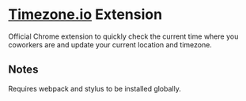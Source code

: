 # [Timezone.io](http://timezone.io) Extension

Official Chrome extension to quickly check the current time where you coworkers
are and update your current location and timezone.

## Notes
Requires webpack and stylus to be installed globally.
